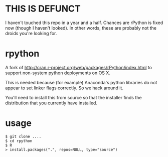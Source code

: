 THIS IS DEFUNCT
===============

I haven't touched this repo in a year and a half. Chances are rPython is fixed now (though I haven't looked). In other words, these are probably not the droids you're looking for.

rpython
=======

A fork of http://cran.r-project.org/web/packages/rPython/index.html to
support non-system python deployments on OS X.

This is needed because (for example) Anaconda's python libraries do
not appear to set linker flags correctly. So we hack around it.

You'll need to install this from source so that the installer finds
the distribution that you currently have installed.

usage
=====

    $ git clone ....
    $ cd rpython
	$ R
	> install.packages(".", repos=NULL, type="source")
